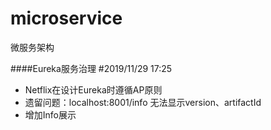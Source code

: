# microservice
微服务架构

####Eureka服务治理
 #2019/11/29 17:25
 * Netflix在设计Eureka时遵循AP原则
 * 遗留问题：localhost:8001/info 无法显示version、artifactId
 * 增加Info展示